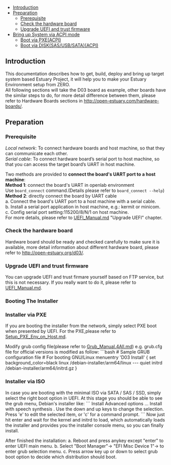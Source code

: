 * [Introduction](#1)
* [Preparation](#2)
   * [Prerequisite](#2.1)
   * [Check the hardware board](#2.2)
   * [Upgrade UEFI and trust firmware](#2.3)
* [Bring up System via ACPI mode](#3)
   * [Boot via PXE(ACPI)](#3.1)
   * [Boot via DISK(SAS/USB/SATA)(ACPI)](#3.2)

## <a name="1">Introduction</a>

This documentation describes how to get, build, deploy and bring up target system based Estuary Project, it will help you to make your Estuary Environment setup from ZERO.  
All following sections will take the D03 board as example, other boards have the similar steps to do, for more detail difference between them, please refer to Hardware Boards sections in http://open-estuary.com/hardware-boards/.

## <a name="2">Preparation</a>

### <a name="2.1">Prerequisite</a>

*Local network*: To connect hardware boards and host machine, so that they can communicate each other.  
*Serial cable*: To connect hardware board’s serial port to host machine, so that you can access the target board’s UART in host machine.

Two methods are provided to **connect the board's UART port to a host machine**:  
**Method 1**: connect the board's UART in openlab environment  
Use `board_connect` command.(Details please refer to `board_connect --help`)  
**Method 2**: directly connect the board by UART cable  
a. Connect the board's UART port to a host machine with a serial cable.  
b. Install a serial port application in host machine, e.g.: kermit or minicom.  
c. Config serial port setting:115200/8/N/1 on host machine.  
For more details, please refer to [UEFI_Manual.md](https://github.com/open-estuary/estuary/blob/master/doc/UEFI_Manual.4D03.md) "Upgrade UEFI" chapter.

### <a name="2.2">Check the hardware board</a>

Hardware board should be ready and checked carefully to make sure it is available, more detail information about different hardware board, please refer to <http://open-estuary.org/d03/>.

### <a name="2.3">Upgrade UEFI and trust firmware</a>

You can upgrade UEFI and trust firmare yourself based on FTP service, but this is not necessary. If you really want to do it, please refer to [UEFI_Manual.md](https://github.com/open-estuary/estuary/blob/master/doc/UEFI_Manual.4D03.md).

<h3 id="3">Booting The Installer</h3>

<h3 id="3.1">Installer via PXE</h3>

If you are booting the installer from the network, simply select PXE boot when presented by UEFI.
For the PXE,please refer to [Setup_PXE_Env_on_Host.md](https://github.com/open-estuary/estuary/blob/master/doc/Setup_PXE_Env_on_Host.4All.md).

Modify grub config file(please refer to [Grub_Manual.4All.md](https://github.com/open-estuary/estuary/blob/master/doc/Grub_Manual.4All.md))
      e.g. grub.cfg file for official versions is modified as follow:
      ```bash
      # Sample GRUB configuration file
      # For booting GNU/Linux
        menuentry 'D03 Install' {
           set background_color=black
           linux    /debian-installer/arm64/linux --- quiet
           initrd   /debian-installer/arm64/initrd.gz
        }

<h3 id="3.2">Installer via ISO</h3>
In case you are booting with the minimal ISO via SATA / SAS / SSD, simply select the right boot option in UEFI.
At this stage you should be able to see the grub menu, Debian's installer like:
      ```
      Install
      Advanced options ...
      Install with speech synthesis
      .
      Use the down and up keys to change the selection.
      Press 'e' to edit the selected item, or 'c' for a command prompt.
      ```
Now just hit enter and wait for the kernel and initrd to load, which automatically loads the installer and provides you the installer console menu, so you can finally install.

After finished the installation:
a. Reboot and press anykey except "enter" to enter UEFI main menu.
b. Select "Boot Manager"-> "EFI Misc Device 1"-> to enter grub selection menu.
c. Press arrow key up or down to select grub boot option to decide which distribution should boot.


